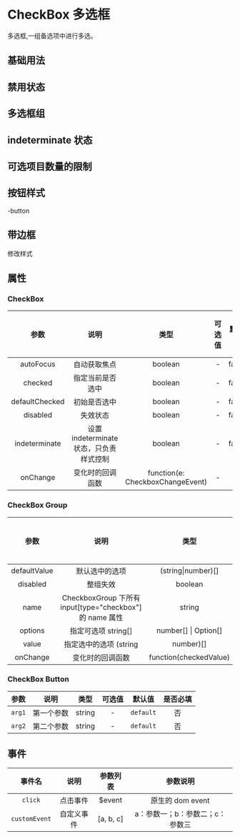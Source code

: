 <!-- 加载 demo 组件 start -->
<script setup>
import demo from './demo.vue'
import disabled from './disabled.vue'
import group from './group.vue'
import indeterminate from './indeterminate.vue'
import limit from './limit.vue'

</script>
<!-- 加载 demo 组件 end -->

<!-- 正文开始 -->

# CheckBox 多选框

多选框,一组备选项中进行多选。

## 基础用法

<Preview comp-name="CheckBox" demo-name="demo">
  <demo />
</Preview>

## 禁用状态

<Preview comp-name="CheckBox" demo-name="disabled">
  <disabled />
</Preview>

## 多选框组

<Preview comp-name="CheckBox" demo-name="group">
  <group />
</Preview>

## indeterminate 状态

<Preview comp-name="CheckBox" demo-name="indeterminate">
  <indeterminate />
</Preview>

## 可选项目数量的限制

<Preview comp-name="CheckBox" demo-name="limit">
  <limit />
</Preview>

## 按钮样式

-button

## 带边框

修改样式

## 属性

### CheckBox

|      参数      |                  说明                   |               类型               | 可选值 | 默认值 | 是否必填 |
| :------------: | :-------------------------------------: | :------------------------------: | :----: | :----: | :------: |
|   autoFocus    |              自动获取焦点               |             boolean              |   -    | false  |    否    |
|    checked     |            指定当前是否选中             |             boolean              |   -    | false  |    否    |
| defaultChecked |              初始是否选中               |             boolean              |   -    | false  |    否    |
|    disabled    |                失效状态                 |             boolean              |   -    | false  |    否    |
| indeterminate  | 设置 indeterminate 状态，只负责样式控制 |             boolean              |   -    | false  |    否    |
|    onChange    |            变化时的回调函数             | function(e: CheckboxChangeEvent) |   -    |   -    |    否    |

### CheckBox Group

|     参数     |                           说明                           |          类型          | 可选值 | 默认值 | 是否必填 |
| :----------: | :------------------------------------------------------: | :--------------------: | :----: | :----: | :------: |
| defaultValue |                      默认选中的选项                      |   (string\|number)[]   |   []   |   -    |    否    |
|   disabled   |                         整组失效                         |        boolean         |   -    | false  |    否    |
|     name     | CheckboxGroup 下所有 input[type="checkbox"] 的 name 属性 |         string         |   -    |   -    |    否    |
|   options    |                   指定可选项 string[]                    |  number[] \| Option[]  |   []   |   -    |    否    |
|    value     |                  指定选中的选项 (string                  |       number)[]        |   []   |   -    |    否    |
|   onChange   |                     变化时的回调函数                     | function(checkedValue) |   -    |   -    |    否    |

### CheckBox Button

|  参数  |    说明    |  类型  | 可选值 |  默认值   | 是否必填 |
| :----: | :--------: | :----: | :----: | :-------: | :------: |
| `arg1` | 第一个参数 | string |   -    | `default` |    否    |
| `arg2` | 第二个参数 | string |   -    | `default` |    否    |

## 事件

|    事件名     |    说明    | 参数列表  |            参数说明             |
| :-----------: | :--------: | :-------: | :-----------------------------: |
|    `click`    |  点击事件  |  $event   |        原生的 dom event         |
| `customEvent` | 自定义事件 | [a, b, c] | a：参数一；b：参数二；c：参数三 |
